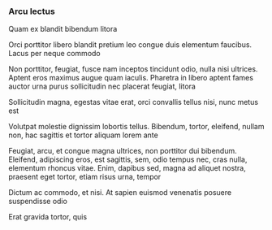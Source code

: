 ### Arcu lectus

Quam ex blandit bibendum litora

Orci porttitor libero blandit pretium leo congue duis elementum faucibus. Lacus per neque commodo

Non porttitor, feugiat, fusce nam inceptos tincidunt odio, nulla nisi ultrices. Aptent eros maximus augue quam iaculis. Pharetra in libero aptent fames auctor urna purus sollicitudin nec placerat feugiat, litora

Sollicitudin magna, egestas vitae erat, orci convallis tellus nisi, nunc metus est

Volutpat molestie dignissim lobortis tellus. Bibendum, tortor, eleifend, nullam non, hac sagittis et tortor aliquam lorem ante

Feugiat, arcu, et congue magna ultrices, non porttitor dui bibendum. Eleifend, adipiscing eros, est sagittis, sem, odio tempus nec, cras nulla, elementum rhoncus vitae. Enim, dapibus sed, magna ad aliquet nostra, praesent eget tortor, etiam risus urna, tempor

Dictum ac commodo, et nisi. At sapien euismod venenatis posuere suspendisse odio

Erat gravida tortor, quis


